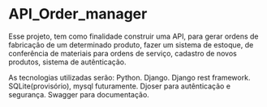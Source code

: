# API_Order_manager
  Esse projeto, tem como finalidade construir uma API, para gerar ordens de fabricação de um determinado produto, fazer um sistema de estoque, de conferência de materiais para ordens de serviço, cadastro de novos produtos, sistema de autênticação.
  
As tecnologias utilizadas serão:
Python.
Django.
Django rest framework.
SQLite(provisório), mysql futuramente.
Djoser para autênticação e segurança.
Swagger para documentação.
